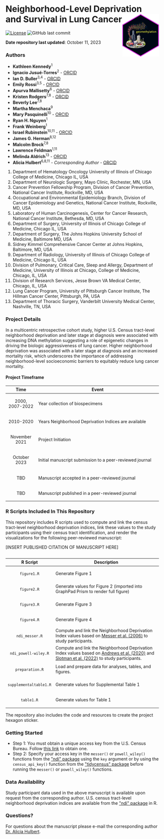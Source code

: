 Neighborhood-Level Deprivation and Survival in Lung Cancer <img src="hex/geomethylation.png" width="120" align="right" />
===================================================

[![License](https://img.shields.io/badge/License-Apache_2.0-blue.svg)](https://opensource.org/licenses/Apache-2.0)
![GitHub last commit](https://img.shields.io/github/last-commit/idblr/geomethylation)

**Date repository last updated**: October 11, 2023

### Authors

* **Kathleen Kennedy**<sup>1</sup>
* **Ignacio Jusué-Torres**<sup>2</sup> - [ORCID](https://orcid.org/0000-0002-9749-1912)
* **Ian D. Buller**<sup>3,4</sup> - [ORCID](https://orcid.org/0000-0001-9477-8582)
* **Emily Rossi**<sup>3,5</sup> - [ORCID](https://orcid.org/0000-0002-2312-4239)
* **Apurva Mallisetty**<sup>6</sup> - [ORCID](https://orcid.org/0000-0002-3130-2453)
* **Kristen Rodgers**<sup>7,8</sup> - [ORCID](https://orcid.org/0000-0003-4302-9578)
* **Beverly Lee**<sup>7,8</sup>
* **Martha Menchaca**<sup>9</sup>
* **Mary Pasquinelli**<sup>10</sup> - [ORCID](https://orcid.org/0000-0002-1015-1908)
* **Ryan H. Nguyen**<sup>1</sup>
* **Frank Weinberg**<sup>1</sup>
* **Israel Rubinstein**<sup>10,11</sup> - [ORCID](https://orcid.org/0000-0002-3628-0601)
* **James G. Herman**<sup>8,12</sup>
* **Malcolm Brock**<sup>7,8</sup>
* **Lawrence Feldman**<sup>1,11</sup>
* **Melinda Aldrich**<sup>13</sup> - [ORCID](https://orcid.org/0000-0003-3833-8448)
* **Alicia Hulbert**<sup>6,8,11</sup> - *Corresponding Author* - [ORCID](https://orcid.org/0000-0002-1196-1953)

1.	Department of Hematology Oncology University of Illinois of Chicago College of Medicine, Chicago IL, USA
2.  Department of Neurologic Surgery, Mayo Clinic, Rochester, MN, USA
3.  Cancer Prevention Fellowship Program, Division of Cancer Prevention, National Cancer Institute, Rockville, MD, USA
4.	Occupational and Environmental Epidemiology Branch, Division of Cancer Epidemiology and Genetics, National Cancer Institute, Rockville, MD, USA
5.  Laboratory of Human Carcinogenesis, Center for Cancer Research, National Cancer Institute, Bethesda, MD, USA
6.  Department of Surgery, University of Illinois of Chicago College of Medicine, Chicago IL, USA
7.  Department of Surgery, The Johns Hopkins University School of Medicine, Baltimore MD, USA
8.  Sidney Kimmel Comprehensive Cancer Center at Johns Hopkins, Baltimore, MD, USA
9.  Department of Radiology, University of Illinois of Chicago College of Medicine, Chicago IL, USA
10.  Division of Pulmonary, Critical Care, Sleep and Allergy, Department of Medicine, University of Illinois at Chicago, College of Medicine, Chicago, IL, USA
11.  Division of Research Services, Jesse Brown VA Medical Center, Chicago, IL, USA
12.  Lung Cancer Program, University of Pittsburgh Cancer Institute, The Hillman Cancer Center, Pittsburgh, PA, USA
13.  Department of Thoracic Surgery, Vanderbilt University Medical Center, Nashville, TN, USA

### Project Details
In a multicentric retrospective cohort study, higher U.S. Census tract-level neighborhood deprivation and later stage at diagnosis were associated with increasing DNA methylation suggesting a role of epigenetic changes in driving the biologic aggressiveness of lung cancer. Higher neighborhood deprivation was associated with a later stage at diagnosis and an increased mortality risk, which underscores the importance of addressing neighborhood-level socioeconomic barriers to equitably reduce lung cancer mortality.

#### Project Timeframe

<table>
<colgroup>
<col width="20%" />
<col width="80%" />
</colgroup>
<thead>
<tr class="header">
<th>Time</th>
<th>Event</th>
</tr>
</thead>
<tbody>
<tr>
<td><p align="center">2000, 2007-2022</p></td>
<td>Year collection of biospecimens</td>
</tr>
<tr>
<td><p align="center">2010-2020</p></td>
<td>Years Neighborhood Deprivation Indices are available</td>
</tr>
<tr>
<td><p align="center">November 2021</p></td>
<td>Project Initiation</td>
</tr>
<tr>
<td><p align="center">October 2023</p></td>
<td>Initial manuscript submission to a peer-reviewed journal</td>
</tr>
<tr>
<td><p align="center">TBD</p></td>
<td>Manuscript accepted in a peer-reviewed journal</td>
</tr>
<tr>
<td><p align="center">TBD</p></td>
<td>Manuscript published in a peer-reviewed journal</td>
</tr>
</tbody>
<table>

### R Scripts Included In This Repository

This repository includes R scripts used to compute and link the census tract-level neighborhood deprivation indices, link these values to the study participants using their census tract identification, and render the visualizations for the following peer-reviewed manuscript:

[INSERT PUBLISHED CITATION OF MANUSCRIPT HERE]

<table>
<colgroup>
<col width="20%" />
<col width="80%" />
</colgroup>
<thead>
<tr class="header">
<th>R Script</th>
<th>Description</th>
</tr>
</thead>
<tbody>
<tr>
<td><p align="center"><code>figure1.R</code></p></td>
<td>Generate Figure 1</td>
</tr>
<tr>
<td><p align="center"><code>figure2.R</code></p></td>
<td>Generate values for Figure 2 (imported into GraphPad Prism to render full figure)</td>
</tr>
<tr>
<td><p align="center"><code>figure3.R</code></p></td>
<td>Generate Figure 3</td>
</tr>
<tr>
<td><p align="center"><code>figure4.R</code></p></td>
<td>Generate Figure 4</td>
</tr>
<tr>
<td><p align="center"><code>ndi_messer.R</code></td>
<td>Compute and link the Neighborhood Deprivation Index values based on <a href="https://doi.org/10.1007/s11524-006-9094-x">Messer et al. (2006)</a> to study participants.</td>
</tr>
<tr>
<td><p align="center"><code>ndi_powell-wiley.R</code></p></td>
<td>Compute and link the Neighborhood Deprivation Index values based on <a href="https://doi.org/10.1080/17445647.2020.1750066">Andrews et al. (2020)</a> and <a href="https://doi.org/10.1016/j.dib.2022.108002">Slotman et al. (2022)</a> to study participants.</td>
</tr>
<tr>
<td><p align="center"><code>preparation.R</code></td>
<td>Load and prepare data for analyses, tables, and figures.</td>
</tr>
<tr>
<td><p align="center"><code>supplementaltable1.R</code></p></td>
<td>Generate values for Supplemental Table 1</td>
</tr>
<tr>
<td><p align="center"><code>table1.R</code></p></td>
<td>Generate values for Table 1</td>
</tbody>
<table>

The repository also includes the code and resources to create the project hexagon sticker.

### Getting Started

* Step 1: You must obtain a unique access key from the U.S. Census Bureau. Follow [this link](http://api.census.gov/data/key_signup.html) to obtain one.
* Step 2: Specify your access key in the `messer()` or `powell_wiley()` functions from the ["ndi" package](https://CRAN.R-project.org/package=ndi) using the `key` argument or by using the `census_api_key()` function from the ["tidycensus" package](https://CRAN.R-project.org/package=tidycensus) before running the `messer()` or `powell_wiley()` functions.

### Data Availability

Study participant data used in the above manuscript is available upon request from the corresponding author. U.S. census tract-level neighborhood deprivation indices are available from the ["ndi" package](https://CRAN.R-project.org/package=ndi) in R. 

### Questions?

For questions about the manuscript please e-mail the corresponding author [Dr. Alicia Hulbert](mailto:ahulbert@uic.edu).
